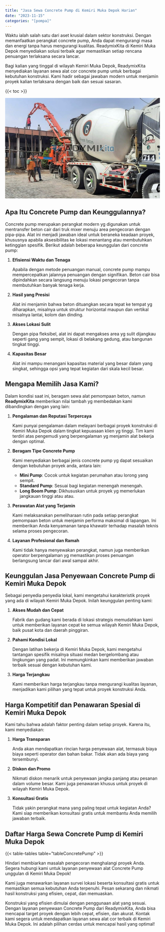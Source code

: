 ```yaml
---
title: "Jasa Sewa Concrete Pump di Kemiri Muka Depok Harian"
date: "2023-11-15"
categories: "[pompa]"
---
```


Waktu ialah salah satu dari aset krusial dalam sektor konstruksi. Dengan memanfaatkan perangkat concrete pump, Anda dapat mengurangi masa dan energi tanpa harus mengurangi kualitas. ReadymixKita di Kemiri Muka Depok menyediakan solusi terbaik agar memastikan setiap rencana penuangan terlaksana secara lancar.

Bagi kalian yang tinggal di wilayah Kemiri Muka Depok, ReadymixKita menyediakan layanan sewa alat cor concrete pump untuk berbagai kebutuhan konstruksi. Kami hadir sebagai jawaban modern untuk menjamin proyek kalian terlaksana dengan baik dan sesuai sasaran.

{{< toc >}}

![Jasa Sewa Concrete Pump di Kemiri Muka Depok Harian](/images/pompa/sewa-pompa-18.jpg)

## Apa Itu Concrete Pump dan Keunggulannya?

Concrete pump merupakan perangkat modern yg digunakan untuk mentransfer beton cair dari truk mixer menuju area pengecoran dengan pipa-pipa. Alat ini menjadi jawaban ideal untuk beraneka keadaan proyek, khususnya apabila aksesibilitas ke lokasi menantang atau membutuhkan ketinggian spesifik. Berikut adalah beberapa keunggulan dari concrete pump:

1. **Efisiensi Waktu dan Tenaga**

   Apabila dengan metode penuangan manual, concrete pump mampu mempercepatkan jalannya penuangan dengan signifikan. Beton cair bisa dipindahkan secara langsung menuju lokasi pengecoran tanpa membutuhkan banyak tenaga kerja.

2. **Hasil yang Presisi**

   Alat ini menjamin bahwa beton dituangkan secara tepat ke tempat yg diharapkan, misalnya untuk struktur horizontal maupun dan vertikal misalnya lantai, kolom dan dinding.

3. **Akses Lokasi Sulit**

   Dengan pipa fleksibel, alat ini dapat mengakses area yg sulit dijangkau seperti gang yang sempit, lokasi di belakang gedung, atau bangunan tingkat tinggi.

4. **Kapasitas Besar**

   Alat ini mampu menangani kapasitas material yang besar dalam yang singkat, sehingga opsi yang tepat kegiatan dari skala kecil besar.

## Mengapa Memilih Jasa Kami?

Dalam kondisi saat ini, beragam sewa alat pemompaan beton, namun **ReadymixKita** memberikan nilai tambah yg membedakan kami dibandingkan dengan yang lain:

1. **Pengalaman dan Reputasi Terpercaya**

   Kami punyai pengalaman dalam melayani berbagai proyek konstruksi di Kemiri Muka Depok dalam tingkat kepuasaan klien yg tinggi. Tim kami terdiri atas pengemudi yang berpengalaman yg menjamin alat bekerja dengan optimal.

2. **Beragam Tipe Concrete Pump**

   Kami menyediakan berbagai jenis concrete pump yg dapat sesuaikan dengan kebutuhan proyek anda, antara lain:
   - **Mini Pump**: Cocok untuk kegiatan perumahan atau lorong yang sempit.
   - **Standard Pump**: Sesuai bagi kegiatan menengah menengah.
   - **Long Boom Pump**: Dikhususkan untuk proyek yg memerlukan jangkauan tinggi atau atau.

3. **Perawatan Alat yang Terjamin**

   Kami melaksanakan pemeliharaan rutin pada setiap perangkat pemompaan beton untuk menjamin performa maksimal di lapangan. Ini memberikan Anda kenyamanan tanpa khawatir terhadap masalah teknis selama proses pengecoran.

4. **Layanan Profesional dan Ramah**

   Kami tidak hanya menyewakan perangkat, namun juga memberikan operator berpengalaman yg memastikan proses penuangan berlangsung lancar dari awal sampai akhir.

## Keunggulan Jasa Penyewaan Concrete Pump di Kemiri Muka Depok

Sebagai penyedia penyedia lokal, kami mengetahui karakteristik proyek yang ada di wilayah Kemiri Muka Depok. Inilah keunggulan penting kami:

1. **Akses Mudah dan Cepat**

   Fabrik dan gudang kami berada di lokasi strategis memudahkan kami untuk memberikan layanan cepat ke semua wilayah Kemiri Muka Depok, baik pusat kota dan daerah pinggiran.

2. **Pahami Kondisi Lokal**

   Dengan latihan bekerja di Kemiri Muka Depok, kami mengetahui tantangan spesifik misalnya situasi medan bergelombang atau lingkungan yang padat. Ini memungkinkan kami memberikan jawaban terbaik sesuai dengan kebutuhan kami.

3. **Harga Terjangkau**

   Kami memberikan harga terjangkau tanpa mengurangi kualitas layanan, menjadikan kami pilihan yang tepat untuk proyek konstruksi Anda.

## Harga Kompetitif dan Penawaran Spesial di Kemiri Muka Depok

Kami tahu bahwa adalah faktor penting dalam setiap proyek. Karena itu, kami menyediakan:

1. **Harga Transparan**

   Anda akan mendapatkan rincian harga penyewaan alat, termasuk biaya biaya seperti operator dan bahan bakar. Tidak akan ada biaya yang tersembunyi.

2. **Diskon dan Promo**

   Nikmati diskon menarik untuk penyewaan jangka panjang atau pesanan dalam volume besar. Kami juga penawaran khusus untuk proyek di wilayah Kemiri Muka Depok.

3. **Konsultasi Gratis**

   Tidak yakin perangkat mana yang paling tepat untuk kegiatan Anda? Kami siap memberikan konsultasi gratis untuk membantu Anda memilih jawaban terbaik.

## Daftar Harga Sewa Concrete Pump di Kemiri Muka Depok

{{< table-tables table="tableConcretePump" >}}

Hindari membiarkan masalah pengecoran menghalangi proyek Anda. Segera hubungi kami untuk layanan penyewaan alat Concrete Pump unggulan di Kemiri Muka Depok!

Kami juga menawarkan layanan survei lokasi beserta konsultasi gratis untuk memastikan semua kebutuhan Anda terpenuhi. Pesan sekarang dan nikmati hasil konstruksi yang efisien, cepat, dan memuaskan.

Konstruksi yang efisien dimulai dengan penggunaan alat yang sesuai. Dengan layanan penyewaan Concrete Pump dari ReadymixKita, Anda bisa mencapai target proyek dengan lebih cepat, efisien, dan akurat. Kontak kami segera untuk mendapatkan layanan sewa alat cor terbaik di Kemiri Muka Depok. Ini adalah pilihan cerdas untuk mencapai hasil yang optimal!